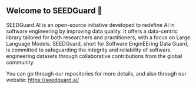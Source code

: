 ## **Welcome  to SEEDGuard 👋**


SEEDGuard.AI is an open-source initiative developed to redefine AI in software engineering by improving data quality. It offers a data-centric library tailored for both researchers and practitioners, with a focus on Large Language Models. SEEDGuard, short for Software EnginEEring Data Guard, is committed to safeguarding the integrity and reliability of software engineering datasets through collaborative contributions from the global community.

You can go through our repositories for more details, and also through our website: https://seedguard.ai/
